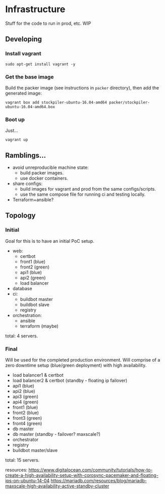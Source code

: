 # Infrastructure
Stuff for the code to run in prod, etc. WIP

## Developing

### Install vagrant
```
sudo apt-get install vagrant -y
```

### Get the base image
Build the packer image (see instructions in `packer` directory), then add the
generated image:
```
vagrant box add stockpiler-ubuntu-16.04-amd64 packer/stockpiler-ubuntu-16.04-amd64.box
```

### Boot up
Just...
```
vagrant up
```

## Ramblings...
- avoid unreproducible machine state:
	- build packer images.
	- use docker containers.
- share configs:
	- build images for vagrant and prod from the same configs/scripts.
	- use the same compose file for running ci and testing locally.
- Terraform+ansible?

## Topology

### Initial
Goal for this is to have an initial PoC setup.

- web:
	- certbot
	- front1 (blue)
	- front2 (green)
	- api1 (blue)
	- api2 (green)
	- load balancer
- database
- ci:
	- buildbot master
	- buildbot slave
	- registry
- orchestration:
	- ansible
	- terraform (maybe)

total: 4 servers.

### Final
Will be used for the completed production environment. Will comprise of a zero
downtime setup (blue/green deployment) with high availability.

- load balancer1 & certbot
- load balancer2 & certbot (standby - floating ip failover)
- api1 (blue)
- api2 (blue)
- api3 (green)
- api4 (green)
- front1 (blue)
- front2 (blue)
- front3 (green)
- front4 (green)
- db master
- db master (standby - failover? maxscale?)
- orchestrator
- registry
- buildbot master/slave
 
total: 15 servers.

resources:
https://www.digitalocean.com/community/tutorials/how-to-create-a-high-availability-setup-with-corosync-pacemaker-and-floating-ips-on-ubuntu-14-04
https://mariadb.com/resources/blog/mariadb-maxscale-high-availability-active-standby-cluster
